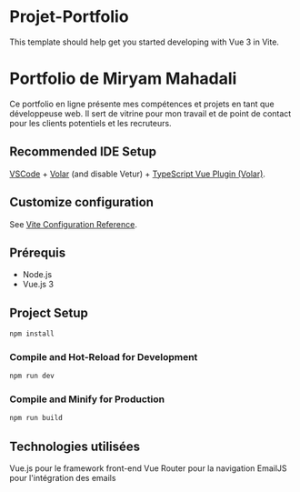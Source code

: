 # Projet-Portfolio

This template should help get you started developing with Vue 3 in Vite.

# Portfolio de Miryam Mahadali

Ce portfolio en ligne présente mes compétences et projets en tant que développeuse web. Il sert de vitrine pour mon travail et de point de contact pour les clients potentiels et les recruteurs.

## Recommended IDE Setup

[VSCode](https://code.visualstudio.com/) + [Volar](https://marketplace.visualstudio.com/items?itemName=Vue.volar) (and disable Vetur) + [TypeScript Vue Plugin (Volar)](https://marketplace.visualstudio.com/items?itemName=Vue.vscode-typescript-vue-plugin).

## Customize configuration

See [Vite Configuration Reference](https://vitejs.dev/config/).

## Prérequis

- Node.js 
- Vue.js 3

## Project Setup

```sh
npm install
```

### Compile and Hot-Reload for Development

```sh
npm run dev
```

### Compile and Minify for Production

```sh
npm run build
```
## Technologies utilisées

Vue.js pour le framework front-end
Vue Router pour la navigation
EmailJS pour l'intégration des emails
